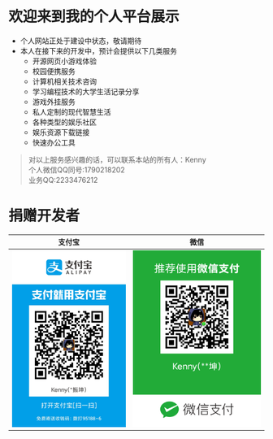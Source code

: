 # 欢迎来到我的个人平台展示

- 个人网站正处于建设中状态，敬请期待
- 本人在接下来的开发中，预计会提供以下几类服务
  - 开源网页小游戏体验
  - 校园便携服务
  - 计算机相关技术咨询
  - 学习编程技术的大学生活记录分享
  - 游戏外挂服务
  - 私人定制的现代智慧生活
  - 各种类型的娱乐社区
  - 娱乐资源下载链接
  - 快速办公工具
  
> 对以上服务感兴趣的话，可以联系本站的所有人：Kenny  
> 个人微信QQ同号:1790218202  
> 业务QQ:2233476212



# 捐赠开发者

|                            支付宝                            |                             微信                             |
| :----------------------------------------------------------: | :----------------------------------------------------------: |
| ![image](https://github.com/winstonkenny/winstonkenny.github.io/blob/master/static/img/AlipayReceiveMoney.jpg) | ![WeChatReceiveMoney](https://github.com/winstonkenny/winstonkenny.github.io/blob/master/static/img/WeChatReceiveMoney.png) |

